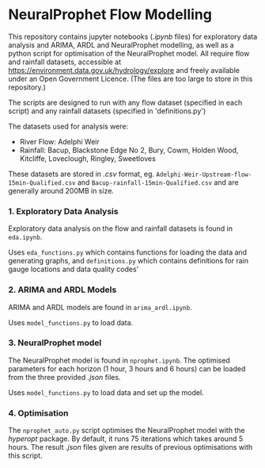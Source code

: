 # NeuralProphet Flow Modelling


This repository contains jupyter notebooks (_.ipynb_ files) for exploratory data analysis and ARIMA, ARDL and NeuralProphet modelling, as well as a python script for optimisation of the NeuralProphet model. All require flow and rainfall datasets, accessible at https://environment.data.gov.uk/hydrology/explore and freely available under an Open Government Licence. (The files are too large to store in this repository.)

The scripts are designed to run with any flow dataset (specified in each script) and any rainfall datasets (specified in 'definitions.py')

The datasets used for analysis were:
- River Flow: Adelphi Weir
- Rainfall: Bacup, Blackstone Edge No 2, Bury, Cowm, Holden Wood, Kitcliffe, Loveclough, Ringley, Sweetloves
  
These datasets are stored in _.csv_ format, eg. `Adelphi-Weir-Upstream-flow-15min-Qualified.csv` and `Bacup-rainfall-15min-Qualified.csv` and are generally around 200MB in size.

### 1. Exploratory Data Analysis
Exploratory data analysis on the flow and rainfall datasets is found in `eda.ipynb`.

Uses `eda_functions.py` which contains functions for loading the data and generating graphs, and `definitions.py` which contains definitions for rain gauge locations and data quality codes'

### 2. ARIMA and ARDL Models
ARIMA and ARDL models are found in `arima_ardl.ipynb`.

Uses `model_functions.py` to load data.

### 3. NeuralProphet model
The NeuralProphet model is found in `nprophet.ipynb`.
The optimised parameters for each horizon (1 hour, 3 hours and 6 hours) can be loaded from the three provided _.json_ files.

Uses `model_functions.py` to load data and set up the model.

### 4. Optimisation
The `nprophet_auto.py` script optimises the NeuralProphet model with the _hyperopt_ package. By default, it runs 75 iterations which takes around 5 hours. The result _.json_ files given are results of previous optimisations with this script.
